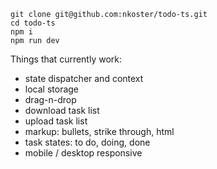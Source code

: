 ```
git clone git@github.com:nkoster/todo-ts.git
cd todo-ts
npm i
npm run dev
```

Things that currently work:

- state dispatcher and context
- local storage
- drag-n-drop
- download task list
- upload task list
- markup: bullets, strike through, html
- task states: to do, doing, done
- mobile / desktop responsive
